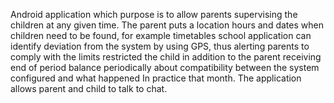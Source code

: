  Android application which purpose is to allow parents supervising the children at any given time.
 The parent puts a location hours and dates when children need to be found,
for example timetables school application can identify deviation from the system by using GPS, 
thus alerting parents to comply with the limits restricted the child in addition to the parent receiving end of 
period balance periodically about compatibility between the system configured and what happened In practice that month.
 The application allows parent and child to talk to chat.
